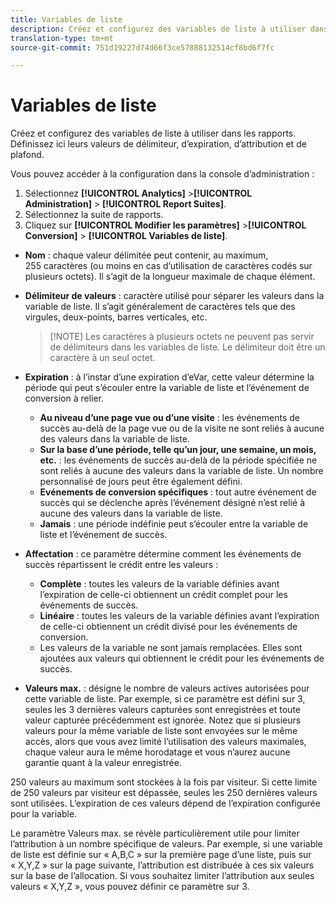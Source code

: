 ```yaml
---
title: Variables de liste
description: Créez et configurez des variables de liste à utiliser dans les rapports.
translation-type: tm+mt
source-git-commit: 751d19227d74d66f3ce57888132514cf8bd6f7fc

---
```



# Variables de liste

Créez et configurez des variables de liste à utiliser dans les rapports. Définissez ici leurs valeurs de délimiteur, d’expiration, d’attribution et de plafond.

Vous pouvez accéder à la configuration dans la console d’administration :

1. Sélectionnez **[!UICONTROL Analytics]** >**[!UICONTROL  Administration]** > **[!UICONTROL Report Suites]**.
2. Sélectionnez la suite de rapports.
3. Cliquez sur **[!UICONTROL Modifier les paramètres]** >**[!UICONTROL  Conversion]** > **[!UICONTROL Variables de liste]**.

* **Nom** : chaque valeur délimitée peut contenir, au maximum, 255 caractères (ou moins en cas d’utilisation de caractères codés sur plusieurs octets). Il s’agit de la longueur maximale de chaque élément.
* **Délimiteur de valeurs** : caractère utilisé pour séparer les valeurs dans la variable de liste. Il s’agit généralement de caractères tels que des virgules, deux-points, barres verticales, etc.

   > [!NOTE] Les caractères à plusieurs octets ne peuvent pas servir de délimiteurs dans les variables de liste. Le délimiteur doit être un caractère à un seul octet.

* **Expiration** : à l’instar d’une expiration d’eVar, cette valeur détermine la période qui peut s’écouler entre la variable de liste et l’événement de conversion à relier.
   * **Au niveau d’une page vue ou d’une visite** : les événements de succès au-delà de la page vue ou de la visite ne sont reliés à aucune des valeurs dans la variable de liste.
   * **Sur la base d’une période, telle qu’un jour, une semaine, un mois, etc.** : les événements de succès au-delà de la période spécifiée ne sont reliés à aucune des valeurs dans la variable de liste. Un nombre personnalisé de jours peut être également défini.
   * **Evénements de conversion spécifiques** : tout autre événement de succès qui se déclenche après l’événement désigné n’est relié à aucune des valeurs dans la variable de liste.
   * **Jamais** : une période indéfinie peut s’écouler entre la variable de liste et l’événement de succès.

* **Affectation** : ce paramètre détermine comment les événements de succès répartissent le crédit entre les valeurs :
   * **Complète** : toutes les valeurs de la variable définies avant l’expiration de celle-ci obtiennent un crédit complet pour les événements de succès.
   * **Linéaire** : toutes les valeurs de la variable définies avant l’expiration de celle-ci obtiennent un crédit divisé pour les événements de conversion.
   * Les valeurs de la variable ne sont jamais remplacées. Elles sont ajoutées aux valeurs qui obtiennent le crédit pour les événements de succès.

* **Valeurs max.** : désigne le nombre de valeurs actives autorisées pour cette variable de liste. Par exemple, si ce paramètre est défini sur 3, seules les 3 dernières valeurs capturées sont enregistrées et toute valeur capturée précédemment est ignorée. Notez que si plusieurs valeurs pour la même variable de liste sont envoyées sur le même accès, alors que vous avez limité l’utilisation des valeurs maximales, chaque valeur aura le même horodatage et vous n’aurez aucune garantie quant à la valeur enregistrée.

250 valeurs au maximum sont stockées à la fois par visiteur. Si cette limite de 250 valeurs par visiteur est dépassée, seules les 250 dernières valeurs sont utilisées. L’expiration de ces valeurs dépend de l’expiration configurée pour la variable.

Le paramètre Valeurs max. se révèle particulièrement utile pour limiter l’attribution à un nombre spécifique de valeurs. Par exemple, si une variable de liste est définie sur « A,B,C » sur la première page d’une liste, puis sur « X,Y,Z » sur la page suivante, l’attribution est distribuée à ces six valeurs sur la base de l’allocation. Si vous souhaitez limiter l’attribution aux seules valeurs « X,Y,Z », vous pouvez définir ce paramètre sur 3.
